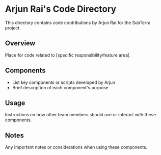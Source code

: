 # Arjun Rai's Code Directory

This directory contains code contributions by Arjun Rai for the SubTerra project.

## Overview
Place for code related to [specific responsibility/feature area].

## Components
- List key components or scripts developed by Arjun
- Brief description of each component's purpose

## Usage
Instructions on how other team members should use or interact with these components.

## Notes
Any important notes or considerations when using these components.